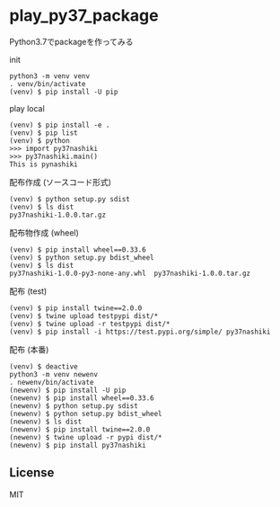 # play_py37_package
Python3.7でpackageを作ってみる

init

```
python3 -m venv venv
. venv/bin/activate
(venv) $ pip install -U pip
```

play local

```
(venv) $ pip install -e .
(venv) $ pip list
(venv) $ python
>>> import py37nashiki
>>> py37nashiki.main()
This is pynashiki
```

配布作成 (ソースコード形式)

```
(venv) $ python setup.py sdist
(venv) $ ls dist
py37nashiki-1.0.0.tar.gz
```

配布物作成 (wheel)

```
(venv) $ pip install wheel==0.33.6
(venv) $ python setup.py bdist_wheel
(venv) $ ls dist
py37nashiki-1.0.0-py3-none-any.whl  py37nashiki-1.0.0.tar.gz
```

配布 (test)

```
(venv) $ pip install twine==2.0.0
(venv) $ twine upload testpypi dist/*
(venv) $ twine upload -r testpypi dist/*
(venv) $ pip install -i https://test.pypi.org/simple/ py37nashiki
```

配布 (本番)

```
(venv) $ deactive
python3 -m venv newenv
. newenv/bin/activate
(newenv) $ pip install -U pip
(newenv) $ pip install wheel==0.33.6
(newenv) $ python setup.py sdist 
(newenv) $ python setup.py bdist_wheel
(newenv) $ ls dist 
(newenv) $ pip install twine==2.0.0 
(newenv) $ twine upload -r pypi dist/*
(newenv) $ pip install py37nashiki
```



## License
MIT
